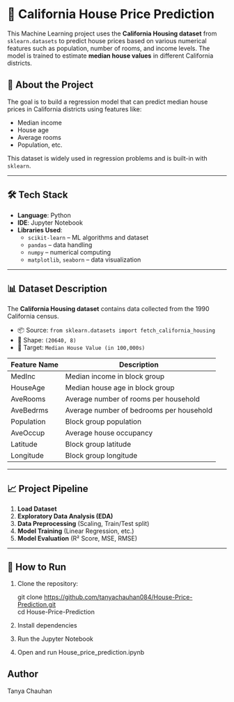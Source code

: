 # 🏡 California House Price Prediction

This Machine Learning project uses the **California Housing dataset** from `sklearn.datasets` to predict house prices based on various numerical features such as population, number of rooms, and income levels. The model is trained to estimate **median house values** in different California districts.




## 📖 About the Project

The goal is to build a regression model that can predict median house prices in California districts using features like:
- Median income
- House age
- Average rooms
- Population, etc.

This dataset is widely used in regression problems and is built-in with `sklearn`.

---

## 🛠 Tech Stack

- **Language**: Python
- **IDE**: Jupyter Notebook
- **Libraries Used**:
  - `scikit-learn` – ML algorithms and dataset
  - `pandas` – data handling
  - `numpy` – numerical computing
  - `matplotlib`, `seaborn` – data visualization

---

## 📊 Dataset Description

The **California Housing dataset** contains data collected from the 1990 California census.

- 📦 Source: `from sklearn.datasets import fetch_california_housing`
- 📐 Shape: `(20640, 8)`
- 🎯 Target: `Median House Value (in 100,000s)`

| Feature Name        | Description                             |
|---------------------|-----------------------------------------|
| MedInc              | Median income in block group            |
| HouseAge            | Median house age in block group         |
| AveRooms            | Average number of rooms per household   |
| AveBedrms           | Average number of bedrooms per household|
| Population          | Block group population                  |
| AveOccup            | Average house occupancy                 |
| Latitude            | Block group latitude                    |
| Longitude           | Block group longitude                   |

---

## 📈 Project Pipeline

1. **Load Dataset**
2. **Exploratory Data Analysis (EDA)**
3. **Data Preprocessing** (Scaling, Train/Test split)
4. **Model Training** (Linear Regression, etc.)
5. **Model Evaluation** (R² Score, MSE, RMSE)


---

## 🧪 How to Run

1. Clone the repository:
 
   git clone https://github.com/tanyachauhan084/House-Price-Prediction.git <br>
   cd House-Price-Prediction

2. Install dependencies

3. Run the Jupyter Notebook

4. Open and run House_price_prediction.ipynb


## Author

Tanya Chauhan
